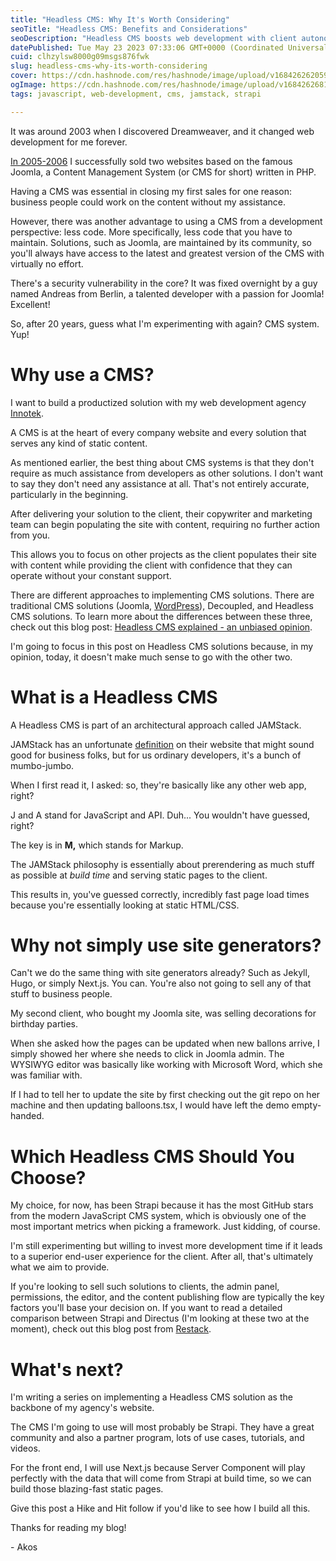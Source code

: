 ```yaml
---
title: "Headless CMS: Why It's Worth Considering"
seoTitle: "Headless CMS: Benefits and Considerations"
seoDescription: "Headless CMS boosts web development with client autonomy, quicker load times, and easy integration with frameworks like Next.js and Strapi"
datePublished: Tue May 23 2023 07:33:06 GMT+0000 (Coordinated Universal Time)
cuid: clhzylsw8000g09msgs876fwk
slug: headless-cms-why-its-worth-considering
cover: https://cdn.hashnode.com/res/hashnode/image/upload/v1684262620590/3192dda8-afba-49f5-999b-764c323bfc8c.png
ogImage: https://cdn.hashnode.com/res/hashnode/image/upload/v1684262681121/c261085c-2192-4e24-9c04-c35cadb0838a.png
tags: javascript, web-development, cms, jamstack, strapi

---
```


It was around 2003 when I discovered Dreamweaver, and it changed web development for me forever.

[In 2005-2006](https://akoskm.com/how-i-became-a-web-developer#heading-php-more-side-hustles-university) I successfully sold two websites based on the famous Joomla, a Content Management System (or CMS for short) written in PHP.

Having a CMS was essential in closing my first sales for one reason: business people could work on the content without my assistance.

However, there was another advantage to using a CMS from a development perspective: less code. More specifically, less code that you have to maintain. Solutions, such as Joomla, are maintained by its community, so you'll always have access to the latest and greatest version of the CMS with virtually no effort.

There's a security vulnerability in the core? It was fixed overnight by a guy named Andreas from Berlin, a talented developer with a passion for Joomla! Excellent!

So, after 20 years, guess what I'm experimenting with again? CMS system. Yup!

# Why use a CMS?

I want to build a productized solution with my web development agency [Innotek](https://innotek.hu/).

A CMS is at the heart of every company website and every solution that serves any kind of static content.

As mentioned earlier, the best thing about CMS systems is that they don't require as much assistance from developers as other solutions. I don't want to say they don't need any assistance at all. That's not entirely accurate, particularly in the beginning.

After delivering your solution to the client, their copywriter and marketing team can begin populating the site with content, requiring no further action from you.

This allows you to focus on other projects as the client populates their site with content while providing the client with confidence that they can operate without your constant support.

There are different approaches to implementing CMS solutions. There are traditional CMS solutions (Joomla, [WordPress](https://capitaloneshopping.com/s/wordpress.com/coupon)), Decoupled, and Headless CMS solutions. To learn more about the differences between these three, check out this blog post: [Headless CMS explained - an unbiased opinion](https://skyward.digital/blog/headless-cms-explained-an-unbiased-opinion).

I'm going to focus in this post on Headless CMS solutions because, in my opinion, today, it doesn't make much sense to go with the other two.

# What is a Headless CMS

A Headless CMS is part of an architectural approach called JAMStack.

JAMStack has an unfortunate [definition](https://jamstack.org/glossary/jamstack/) on their website that might sound good for business folks, but for us ordinary developers, it's a bunch of mumbo-jumbo.

When I first read it, I asked: so, they're basically like any other web app, right?

J and A stand for JavaScript and API. Duh... You wouldn't have guessed, right?

The key is in **M,** which stands for Markup.

The JAMStack philosophy is essentially about prerendering as much stuff as possible at *build time* and serving static pages to the client.

This results in, you've guessed correctly, incredibly fast page load times because you're essentially looking at static HTML/CSS.

# Why not simply use site generators?

Can't we do the same thing with site generators already? Such as Jekyll, Hugo, or simply Next.js. You can. You're also not going to sell any of that stuff to business people.

My second client, who bought my Joomla site, was selling decorations for birthday parties.

When she asked how the pages can be updated when new ballons arrive, I simply showed her where she needs to click in Joomla admin. The WYSIWYG editor was basically like working with Microsoft Word, which she was familiar with.

If I had to tell her to update the site by first checking out the git repo on her machine and then updating balloons.tsx, I would have left the demo empty-handed.

# Which Headless CMS Should You Choose?

My choice, for now, has been Strapi because it has the most GitHub stars from the modern JavaScript CMS system, which is obviously one of the most important metrics when picking a framework. Just kidding, of course.

I'm still experimenting but willing to invest more development time if it leads to a superior end-user experience for the client. After all, that's ultimately what we aim to provide.

If you're looking to sell such solutions to clients, the admin panel, permissions, the editor, and the content publishing flow are typically the key factors you'll base your decision on. If you want to read a detailed comparison between Strapi and Directus (I'm looking at these two at the moment), check out this blog post from [Restack](https://www.restack.io/docs/directus-vs-strapi).

# What's next?

I'm writing a series on implementing a Headless CMS solution as the backbone of my agency's website.

The CMS I'm going to use will most probably be Strapi. They have a great community and also a partner program, lots of use cases, tutorials, and videos.

For the front end, I will use Next.js because Server Component will play perfectly with the data that will come from Strapi at build time, so we can build those blazing-fast static pages.

Give this post a Hike and Hit follow if you'd like to see how I build all this.

Thanks for reading my blog!

\- Akos
